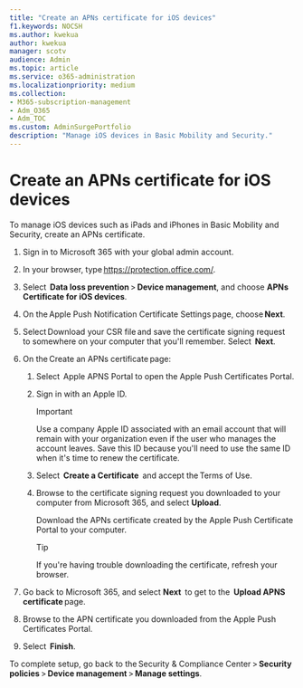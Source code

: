```yaml
---
title: "Create an APNs certificate for iOS devices"
f1.keywords: NOCSH
ms.author: kwekua
author: kwekua
manager: scotv
audience: Admin
ms.topic: article
ms.service: o365-administration
ms.localizationpriority: medium
ms.collection:
- M365-subscription-management
- Adm_O365
- Adm_TOC
ms.custom: AdminSurgePortfolio
description: "Manage iOS devices in Basic Mobility and Security."
---
```


# Create an APNs certificate for iOS devices

To manage iOS devices such as iPads and iPhones in Basic Mobility and Security, create an APNs certificate.

1. Sign in to Microsoft 365 with your global admin account.

2. In your browser, type <https://protection.office.com/>.

3. Select  **Data loss prevention** > **Device management**, and choose **APNs Certificate for iOS devices**.

4. On the Apple Push Notification Certificate Settings page, choose **Next**.

5. Select Download your CSR file and save the certificate signing request to somewhere on your computer that you'll remember. Select  **Next**.

6. On the Create an APNs certificate page:

    1. Select  Apple APNS Portal to open the Apple Push Certificates Portal.

    2. Sign in with an Apple ID.

       > [!IMPORTANT]
       > Use a company Apple ID associated with an email account that will remain with your organization even if the user who manages the account leaves. Save this ID because you'll need to use the same ID when it's time to renew the certificate.

    3. Select  **Create a Certificate**  and accept the Terms of Use.

    4. Browse to the certificate signing request you downloaded to your computer from Microsoft 365, and select **Upload**.

       Download the APNs certificate created by the Apple Push Certificate Portal to your computer.

       > [!TIP]
       > If you're having trouble downloading the certificate, refresh your browser.

7. Go back to Microsoft 365, and select **Next**  to get to the  **Upload APNS certificate** page.

8. Browse to the APN certificate you downloaded from the Apple Push Certificates Portal.

9. Select  **Finish**.

To complete setup, go back to the Security & Compliance Center > **Security policies** > **Device management** > **Manage settings**.
